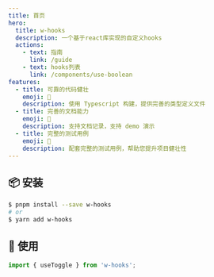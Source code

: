 ```yaml
---
title: 首页
hero:
  title: w-hooks
  description: 一个基于react库实现的自定义hooks
  actions:
    - text: 指南
      link: /guide
    - text: hooks列表
      link: /components/use-boolean
features:
  - title: 可靠的代码健壮
    emoji: 💎
    description: 使用 Typescript 构建，提供完善的类型定义文件
  - title: 完善的文档能力
    emoji: 🌈
    description: 支持文档记录，支持 demo 演示
  - title: 完整的测试用例
    emoji: 🚀
    description: 配套完整的测试用例，帮助您提升项目健壮性
---
```


## 📦 安装

```bash
$ pnpm install --save w-hooks
# or
$ yarn add w-hooks
```

## 🔨 使用

```ts
import { useToggle } from 'w-hooks';
```
